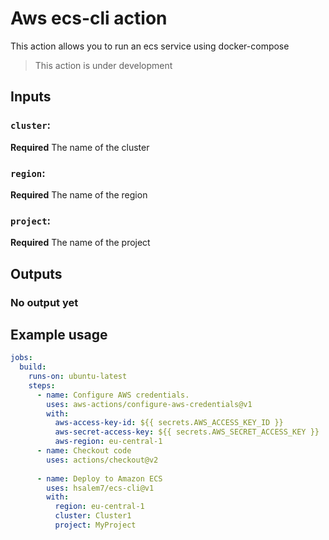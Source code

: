 # Aws ecs-cli action

This action allows you to run an ecs service using docker-compose 
> This action is under development

## Inputs

### `cluster`:

**Required** The name of the cluster

### `region`:

**Required** The name of the region

### `project`:

**Required** The name of the project

## Outputs

### No output yet

## Example usage

```yaml
jobs:
  build:
    runs-on: ubuntu-latest
    steps:
      - name: Configure AWS credentials.
        uses: aws-actions/configure-aws-credentials@v1
        with:
          aws-access-key-id: ${{ secrets.AWS_ACCESS_KEY_ID }}
          aws-secret-access-key: ${{ secrets.AWS_SECRET_ACCESS_KEY }}
          aws-region: eu-central-1
      - name: Checkout code
        uses: actions/checkout@v2
        
      - name: Deploy to Amazon ECS
        uses: hsalem7/ecs-cli@v1
        with:
          region: eu-central-1
          cluster: Cluster1
          project: MyProject
```

